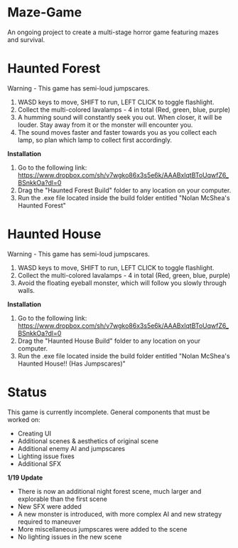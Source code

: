 # Maze-Game
An ongoing project to create a multi-stage horror game featuring mazes and survival.

# Haunted Forest 
Warning - This game has semi-loud jumpscares.
1. WASD keys to move, SHIFT to run, LEFT CLICK to toggle flashlight.
2. Collect the multi-colored lavalamps - 4 in total (Red, green, blue, purple)
3. A humming sound will constantly seek you out. When closer, it will be louder. Stay away from it or the monster will encounter you.
4. The sound moves faster and faster towards you as you collect each lamp, so plan which lamp to collect first accordingly.

**Installation**
1. Go to the following link: https://www.dropbox.com/sh/v7wgko86x3s5e6k/AAABxlqtBToUqwfZ6_BSnkkOa?dl=0
2. Drag the "Haunted Forest Build" folder to any location on your computer.
3. Run the .exe file located inside the build folder entitled "Nolan McShea's Haunted Forest" 

# Haunted House
Warning - This game has semi-loud jumpscares.
1. WASD keys to move, SHIFT to run, LEFT CLICK to toggle flashlight.
2. Collect the multi-colored lavalamps - 4 in total (Red, green, blue, purple)
3. Avoid the floating eyeball monster, which will follow you slowly through walls.

**Installation**
1. Go to the following link: https://www.dropbox.com/sh/v7wgko86x3s5e6k/AAABxlqtBToUqwfZ6_BSnkkOa?dl=0
2. Drag the "Haunted House Build" folder to any location on your computer.
3. Run the .exe file located inside the build folder entitled "Nolan McShea's Haunted House!! (Has Jumpscares)"

# Status
This game is currently incomplete. General components that must be worked on:
- Creating UI
- Additional scenes & aesthetics of original scene
- Additional enemy AI and jumpscares
- Lighting issue fixes
- Additional SFX

**1/19 Update**
- There is now an additional night forest scene, much larger and explorable than the first scene
- New SFX were added
- A new monster is introduced, with more complex AI and new strategy required to maneuver
- More miscellaneous jumpscares were added to the scene
- No lighting issues in the new scene



